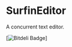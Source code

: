 SurfinEditor
============

A concurrent text editor.

[![Bitdeli Badge](https://d2weczhvl823v0.cloudfront.net/salazarm/surfineditor/trend.png)]
